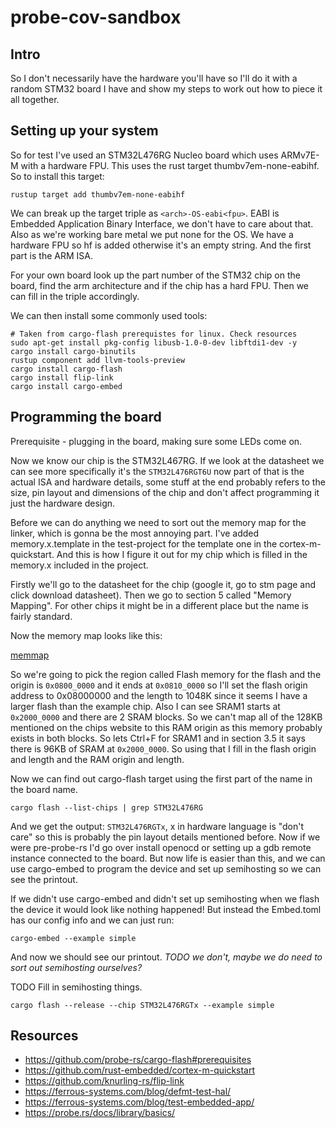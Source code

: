 # probe-cov-sandbox

## Intro

So I don't necessarily have the hardware you'll have so I'll do it with a
random STM32 board I have and show my steps to work out how to piece it all
together.

## Setting up your system

So for test I've used an STM32L476RG Nucleo board which uses ARMv7E-M with a
hardware FPU. This uses the rust target thumbv7em-none-eabihf. So to install
this target:

```
rustup target add thumbv7em-none-eabihf
```

We can break up the target triple as `<arch>-OS-eabi<fpu>`. EABI is Embedded
Application Binary Interface, we don't have to care about that. Also as we're
working bare metal we put none for the OS. We have a hardware FPU so hf is added
otherwise it's an empty string. And the first part is the ARM ISA.

For your own board look up the part number of the STM32 chip on the board, find
the arm architecture and if the chip has a hard FPU. Then we can fill in the
triple accordingly.

We can then install some commonly used tools:

```
# Taken from cargo-flash prerequistes for linux. Check resources
sudo apt-get install pkg-config libusb-1.0-0-dev libftdi1-dev -y
cargo install cargo-binutils
rustup component add llvm-tools-preview
cargo install cargo-flash
cargo install flip-link
cargo install cargo-embed
```

## Programming the board

Prerequisite - plugging in the board, making sure some LEDs come on.

Now we know our chip is the STM32L467RG. If we look at the datasheet we can see
more specifically it's the `STM32L476RGT6U` now part of that is the actual ISA
and hardware details, some stuff at the end probably refers to the size, pin
layout and dimensions of the chip and don't affect programming it just the
hardware design. 

Before we can do anything we need to sort out the memory map for the linker,
which is gonna be the most annoying part. I've added memory.x.template in the
test-project for the template one in the cortex-m-quickstart. And this is how I
figure it out for my chip which is filled in the memory.x included in the
project.

Firstly we'll go to the datasheet for the chip (google it, go to stm page and
click download datasheet). Then we go to section 5 called "Memory Mapping". For
other chips it might be in a different place but the name is fairly standard.

Now the memory map looks like this:

[memmap](images/stm32l476rg_memmap.png)

So we're going to pick the region called Flash memory for the flash and the
origin is `0x0800_0000` and it ends at `0x0810_0000` so I'll set the flash
origin address to 0x08000000 and the length to 1048K since it seems I have a
larger flash than the example chip. Also I can see SRAM1 starts at 
`0x2000_0000` and there are 2 SRAM blocks. So we can't map all of the
128KB mentioned on the chips website to this RAM origin as this memory probably
exists in both blocks. So lets Ctrl+F for SRAM1 and in section 3.5 it says there is
96KB of SRAM at `0x2000_0000`. So using that I fill in the flash origin and length
and the RAM origin and length.

Now we can find out cargo-flash target using the first part of the name in the
board name.

```
cargo flash --list-chips | grep STM32L476RG
```

And we get the output: `STM32L476RGTx`, x in hardware language is "don't care"
so this is probably the pin layout details mentioned before. Now if we were
pre-probe-rs I'd go over install openocd or setting up a gdb remote instance
connected to the board. But now life is easier than this, and we can use 
cargo-embed to program the device and set up semihosting so we can see the
printout. 

If we didn't use cargo-embed and didn't set up semihosting when we flash the
device it would look like nothing happened! But instead the Embed.toml has our
config info and we can just run:

```
cargo-embed --example simple
```

And now we should see our printout. *TODO we don't, maybe we do need to sort
out semihosting ourselves?*

TODO Fill in semihosting things.

```
cargo flash --release --chip STM32L476RGTx --example simple
```

## Resources

* https://github.com/probe-rs/cargo-flash#prerequisites
* https://github.com/rust-embedded/cortex-m-quickstart 
* https://github.com/knurling-rs/flip-link
* https://ferrous-systems.com/blog/defmt-test-hal/ 
* https://ferrous-systems.com/blog/test-embedded-app/
* https://probe.rs/docs/library/basics/
